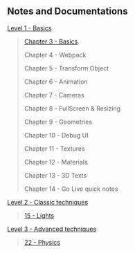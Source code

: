 ## Notes and Documentations


[Level 1 - Basics](./Level%201/README.md)

> [Chapter 3 - Basics](./Level%201/README.md#00-basics).
> 
> Chapter 4 - Webpack
> 
> Chapter 5 - Transform Object
> 
> Chapter 6 - Animation
> 
> Chapter 7 - Cameras
> 
> Chapter 8 - FullScreen & Resizing
> 
> Chapter 9 - Geometries
> 
> Chapter 10 - Debug UI
> 
> Chapter 11 - Textures
> 
> Chapter 12 - Materials
> 
> Chapter 13 - 3D Texts
> 
> Chapter 14 - Go Live quick notes

[Level 2 - Classic techniques](./Level%202/README.md)

> [15 - Lights](./Level%202/README.md#15)

[Level 3 - Advanced techniques](./Level-3/README.md#lvl3)
> [22 - Physics](./Level-3/README.md#22)

